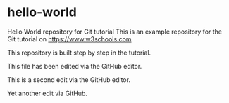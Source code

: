 # hello-world
Hello World repository for Git tutorial
This is an example repository for the Git tutorial on https://www.w3schools.com

This repository is built step by step in the tutorial. 

This file has been edited via the GitHub editor.

This is a second edit via the GitHub editor.

Yet another edit via GitHub.
